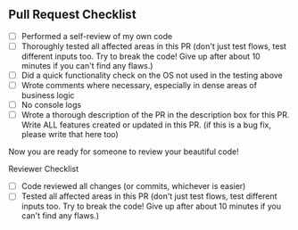 ## Pull Request Checklist

- [ ] Performed a self-review of my own code
- [ ] Thoroughly tested all affected areas in this PR (don't just test flows, test different inputs too. Try to break the code! Give up after about 10 minutes if you can't find any flaws.)
- [ ] Did a quick functionality check on the OS not used in the testing above
- [ ] Wrote comments where necessary, especially in dense areas of business logic
- [ ] No console logs
- [ ] Wrote a thorough description of the PR in the description box for this PR. Write ALL features created or updated in this PR. (if this is a bug fix, please write that here too)

Now you are ready for someone to review your beautiful code!

Reviewer Checklist
- [ ] Code reviewed all changes (or commits, whichever is easier)
- [ ] Tested all affected areas in this PR (don't just test flows, test different inputs too. Try to break the code! Give up after about 10 minutes if you can't find any flaws.)
